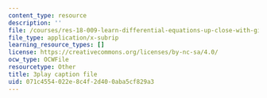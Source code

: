 ```yaml
---
content_type: resource
description: ''
file: /courses/res-18-009-learn-differential-equations-up-close-with-gilbert-strang-and-cleve-moler-fall-2015/071c4554022e8c4f2d400aba5cf829a3_6b9AW6QxXt0.srt
file_type: application/x-subrip
learning_resource_types: []
license: https://creativecommons.org/licenses/by-nc-sa/4.0/
ocw_type: OCWFile
resourcetype: Other
title: 3play caption file
uid: 071c4554-022e-8c4f-2d40-0aba5cf829a3
---
```


